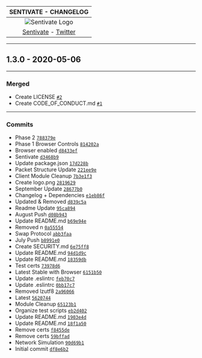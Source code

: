 | SENTIVATE - CHANGELOG |
| :----: |
| ![Sentivate Logo](https://raw.githubusercontent.com/universalweb/network/master/resources/logo.png)|
|[Sentivate](https://sentivate.com) - [Twitter](https://twitter.com/sentivate)|
---

## 1.3.0 - 2020-05-06

---
### Merged

- Create LICENSE [`#2`](https://github.com/universalweb/SentivateAlphaNetwork/pull/2)
- Create CODE_OF_CONDUCT.md [`#1`](https://github.com/universalweb/SentivateAlphaNetwork/pull/1)
---

### Commits

- Phase 2 [`788379e`](https://github.com/sentivate/SentivateAlphaNetwork/commit/788379e52f5242abb19c6e411aecbde291aeec01)
- Phase 1 Browser Controls [`814202a`](https://github.com/sentivate/SentivateAlphaNetwork/commit/814202a8734485b43f89f695d927a60153cb2bbf)
- Browser enabled [`d8433ef`](https://github.com/sentivate/SentivateAlphaNetwork/commit/d8433ef7a7b55b64172835c5a0e8ff500db3e309)
- Sentivate [`d3468b9`](https://github.com/sentivate/SentivateAlphaNetwork/commit/d3468b92a64f414636e8cce1f1545f9bdf81bd92)
- Update package.json [`17d228b`](https://github.com/sentivate/SentivateAlphaNetwork/commit/17d228b4c2a08d53d3efecca00033e6fa963f5f9)
- Packet Structure Update [`221ee9e`](https://github.com/sentivate/SentivateAlphaNetwork/commit/221ee9e79b9d8da22d79e4bac61fe61397f31050)
- Client Module Cleanup [`7b3e1f3`](https://github.com/sentivate/SentivateAlphaNetwork/commit/7b3e1f3a7daedae4eb16ab7dfa50a29416ae3712)
- Create logo.png [`2819629`](https://github.com/sentivate/SentivateAlphaNetwork/commit/2819629eeb72ae7ddfb5743054f913572eec132f)
- September Update [`28677b0`](https://github.com/sentivate/SentivateAlphaNetwork/commit/28677b0149146e6998ed47d7e4742dd68e6bdc54)
- Changelog + Dependencies [`e1eb86f`](https://github.com/sentivate/SentivateAlphaNetwork/commit/e1eb86f1b917bc8a96e9cb0c80d2505837342f5a)
- Updated & Removed [`d839c5a`](https://github.com/sentivate/SentivateAlphaNetwork/commit/d839c5a249c14103d0d9a9864012f62fc23e83ae)
- Readme Update [`95ca894`](https://github.com/sentivate/SentivateAlphaNetwork/commit/95ca89443f0d63a7ab062e5eea87b8059f107063)
- August Push [`d08b943`](https://github.com/sentivate/SentivateAlphaNetwork/commit/d08b94396817e0c8e00585851d2f51af38664ac8)
- Update README.md [`b69e94e`](https://github.com/sentivate/SentivateAlphaNetwork/commit/b69e94e3f202efcbe68bf32bcd77d147dec07a2f)
- Removed n [`0a55554`](https://github.com/sentivate/SentivateAlphaNetwork/commit/0a55554532e4b7c41bbc053cd6efecc2ef224f31)
- Swap Protocol [`abb3faa`](https://github.com/sentivate/SentivateAlphaNetwork/commit/abb3faa55fb83f8d2bcb4860c2df4bf9f146be75)
- July Push [`b8991e0`](https://github.com/sentivate/SentivateAlphaNetwork/commit/b8991e0ccbd4652d57d14586733f601027184a27)
- Create SECURITY.md [`6e75ff8`](https://github.com/sentivate/SentivateAlphaNetwork/commit/6e75ff86cbafaa1e030824a4e77eafd17493b3ca)
- Update README.md [`94d1d9c`](https://github.com/sentivate/SentivateAlphaNetwork/commit/94d1d9ca822e32545b39b0f95917b01028a70665)
- Update README.md [`18359db`](https://github.com/sentivate/SentivateAlphaNetwork/commit/18359db9242b842df377c91a5f59363f7a8459ea)
- Test certs [`73978d6`](https://github.com/sentivate/SentivateAlphaNetwork/commit/73978d6d5f8e2cc1c2ce0e25f9bc9c12e6b59e29)
- Latest Stable with Browser [`6151b50`](https://github.com/sentivate/SentivateAlphaNetwork/commit/6151b501b3461202c86ef6aa063a86906979b951)
- Update .eslintrc [`feb70c7`](https://github.com/sentivate/SentivateAlphaNetwork/commit/feb70c79ccf1ed4438d70c663347aa94e399701d)
- Update .eslintrc [`0bb17c7`](https://github.com/sentivate/SentivateAlphaNetwork/commit/0bb17c7a9ef3d2d0306a98c849df349972d5a5ef)
- Removed lzutf8 [`2a96066`](https://github.com/sentivate/SentivateAlphaNetwork/commit/2a96066e11bf7e287b616daf4f096569e9c38004)
- Latest [`5620744`](https://github.com/sentivate/SentivateAlphaNetwork/commit/56207442678fef7404dd3573d2ed8df056be3c6c)
- Module Cleanup [`65123b1`](https://github.com/sentivate/SentivateAlphaNetwork/commit/65123b16453b24d51195a2eefe11d40b51e8ae33)
- Organize test scripts [`eb2d402`](https://github.com/sentivate/SentivateAlphaNetwork/commit/eb2d402897e03bb62d666dde5be7fcfb387ce4ba)
- Update README.md [`1903e4d`](https://github.com/sentivate/SentivateAlphaNetwork/commit/1903e4d340af2eb93b72c29f919519b85424e8f4)
- Update README.md [`18f1a50`](https://github.com/sentivate/SentivateAlphaNetwork/commit/18f1a50bfb25066bafe6ddca2dc8b5e144d16031)
- Remove certs [`f8455de`](https://github.com/sentivate/SentivateAlphaNetwork/commit/f8455deb8dd1f13afc3853b641d9c4851e133516)
- Remove certs [`59bffad`](https://github.com/sentivate/SentivateAlphaNetwork/commit/59bffadfbb3a9c8c4b2b66a9963b9f9d7ccfaf7c)
- Network Simulation [`90d69b1`](https://github.com/sentivate/SentivateAlphaNetwork/commit/90d69b14edf0845b718c19fdd3d3e38da66338e6)
- Initial commit [`df8e6b2`](https://github.com/sentivate/SentivateAlphaNetwork/commit/df8e6b24cd3cafdb532bf0f30f4a1807366976af)
